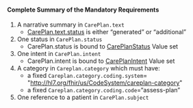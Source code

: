 #### Complete Summary of the Mandatory Requirements

1.  A narrative summary in `CarePlan.text`
    -   [CarePlan.text.status] is either “generated” or “additional”
1.  One status in `CarePlan.status`
    -   CarePlan.status is bound to [CarePlanStatus] Value set
1.  One intent in `CarePlan.intent`
    -   CarePlan.intent is bound to [CarePlanIntent] Value set
1.  A category in `Careplan.category` which must have:
    -   a fixed `Careplan.category.coding.system`= "http://hl7.org/fhir/us/CodeSystem/careplan-category"
    -   a fixed `Careplan.category.coding.code`=“assess-plan”
1.  One reference to a patient in `CarePlan.subject`


  [CarePlan.text.status]: http://build.fhir.org/valueset-narrative-status.html
  [CarePlanStatus]: http://build.fhir.org/valueset-care-plan-status.html
  [CarePlanIntent]: http://build.fhir.org/valueset-care-plan-intent.html
 [http://hl7.org/fhir/us/daf/CodeSystemCarePlan-category]: CodeSystem-careplan-category.html

